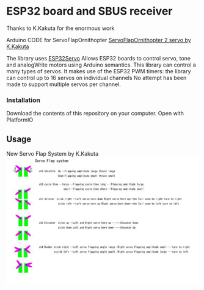 # ESP32 board and SBUS receiver 
Thanks to K.Kakuta for the enormous work

Arduino CODE for ServoFlapOrnithopter [ServoFlapOrnithopter 2 servo by K.Kakuta](http://kakutaclinic.life.coocan.jp/SFOsys2S.html)

The library uses [ESP32Servo](https://www.arduino.cc/reference/en/libraries/esp32servo/) Allows ESP32 boards to control servo, tone and analogWrite motors using Arduino semantics.
This library can control a many types of servos. It makes use of the ESP32 PWM timers: the library can control up to 16 servos on individual channels No attempt has been made to support multiple servos per channel. 

### Installation
Download the contents of this repository on your computer. Open with PlatformIO

## Usage

New Servo Flap System by K.Kakuta
![New Servo Flap System by K.Kakuta](./media/servo_system.jpg)

